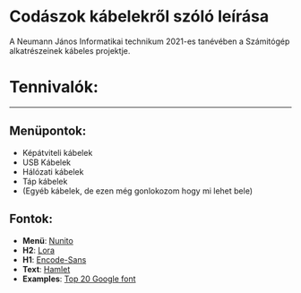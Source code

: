 # Codászok kábelekről szóló leírása
 A Neumann János Informatikai technikum 2021-es tanévében a Számitógép alkatrészeinek kábeles projektje.

 # Tennivalók:
<!-- blank line -->
----
<!-- blank line -->
## Menüpontok:
 - Képátviteli kábelek
 - USB Kábelek
 - Hálózati kábelek
 - Táp kábelek
 - (Egyéb kábelek, de ezen még gonlokozom hogy mi lehet bele)

## Fontok:

 - **Menü**:     [Nunito][nunito-font] <br>
 - **H2**:       [Lora] <br>
 - **H1**:       [Encode-Sans][encoce-sans] <br>
 - **Text**:     [Hamlet] <br>
 - **Examples**: [Top 20 Google font][google-top20font]


[nunito-font]:https://fonts.google.com/specimen/Nunito#standard-styles
[lora]:https://fonts.google.com/specimen/Lora
[encoce-sans]:https://fonts.google.com/specimen/Encode+Sans
[Hamlet]:https://fonts.google.com/specimen/Hahmlet
[google-top20font]:https://www.awwwards.com/20-best-web-fonts-from-google-web-fonts-and-font-face.html
